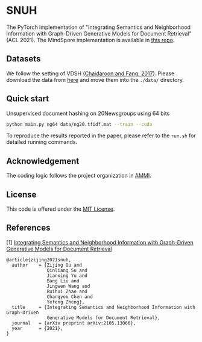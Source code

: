# SNUH

The PyTorch implementation of "Integrating Semantics and Neighborhood Information with Graph-Driven Generative Models for Document Retrieval" (ACL 2021).
The MindSpore implementation is available in [this repo](https://github.com/J-zin/SNUH-mindspore).

## Datasets

We follow the setting of VDSH [(Chaidaroon and Fang, 2017)](https://arxiv.org/pdf/1708.03436.pdf).  Please download the data from [here](https://github.com/unsuthee/VariationalDeepSemanticHashing/tree/master/dataset) and move them into the `./data/` directory.

## Quick start

Unsupervised document hashing on 20Newsgroups using 64 bits

```bash
python main.py ng64 data/ng20.tfidf.mat --train --cuda
```

To reproduce the results reported in the paper, please refer to the `run.sh` for detailed running commands.

## Acknowledgement

The coding logic follows the project organization in [AMMI](https://github.com/karlstratos/ammi).

## License

This code is offered under the [MIT License](https://opensource.org/licenses/MIT).

## References
[1] [Integrating Semantics and Neighborhood Information with Graph-Driven Generative Models for Document Retrieval](https://arxiv.org/pdf/2105.13066.pdf)
```
@article{zijing2021snuh,
  author    = {Zijing Ou and
               Qinliang Su and
               Jianxing Yu and
               Bang Liu and
               Jingwen Wang and
               Ruihui Zhao and
               Changyou Chen and
               Yefeng Zheng},
  title     = {Integrating Semantics and Neighborhood Information with Graph-Driven
               Generative Models for Document Retrieval},
  journal   = {arXiv preprint arXiv:2105.13066},
  year      = {2021},
}
```
